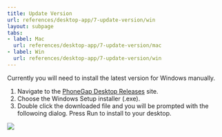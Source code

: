 ```yaml
---
title: Update Version
url: references/desktop-app/7-update-version/win
layout: subpage
tabs:
- label: Mac
  url: references/desktop-app/7-update-version/mac
- label: Win
  url: references/desktop-app/7-update-version/win
---
```


Currently you will need to install the latest version for Windows manually.

1. Navigate to the [PhoneGap Desktop Releases](https://github.com/phonegap/phonegap-app-desktop/releases) site.
1. Choose the Windows Setup installer (.exe).
1. Double click the downloaded file and you will be prompted with the followoing dialog. Press Run to install to your desktop.

![](/images/win-install.png)
